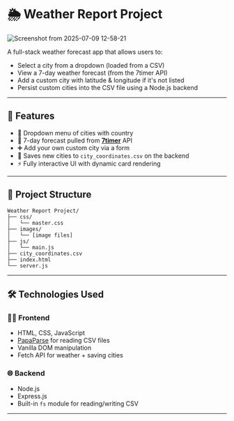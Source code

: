 # 🌦️ Weather Report Project
![Screenshot from 2025-07-09 12-58-21](https://github.com/user-attachments/assets/8d9c41e1-8761-4c92-bea9-5b04cb27dd9f)


A full-stack weather forecast app that allows users to:

- Select a city from a dropdown (loaded from a CSV)
- View a 7-day weather forecast (from the 7timer API)
- Add a custom city with latitude & longitude if it's not listed
- Persist custom cities into the CSV file using a Node.js backend

---

## 🚀 Features

- 🔽 Dropdown menu of cities with country
- 📆 7-day forecast pulled from **[7timer](http://7timer.info/doc.php)** API
- ➕ Add your own custom city via a form
- 📝 Saves new cities to `city_coordinates.csv` on the backend
- ⚡ Fully interactive UI with dynamic card rendering

---

## 📁 Project Structure 
```
Weather Report Project/
├── css/
│   └── master.css
├── images/
│   └── [image files]
├── js/
│   └── main.js
├── city_coordinates.csv
├── index.html
└── server.js
```
---

## 🛠️ Technologies Used

### 👨‍💻 Frontend
- HTML, CSS, JavaScript
- [PapaParse](https://www.papaparse.com/) for reading CSV files
- Vanilla DOM manipulation
- Fetch API for weather + saving cities

### 🌐 Backend
- Node.js
- Express.js
- Built-in `fs` module for reading/writing CSV

---
